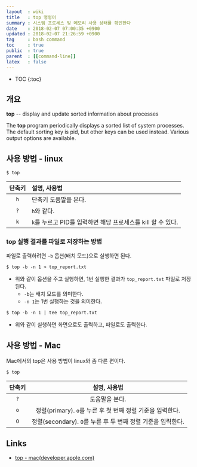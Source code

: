 ```yaml
---
layout  : wiki
title   : top 명령어
summary : 시스템 프로세스 및 메모리 사용 상태를 확인한다
date    : 2018-02-07 07:00:35 +0900
updated : 2018-02-07 21:26:59 +0900
tag     : bash command
toc     : true
public  : true
parent  : [[command-line]]
latex   : false
---
```

* TOC
{:toc}

## 개요

>
**top** -- display and update sorted information about processes
>
The **top** program periodically displays a sorted list of system processes.
The default sorting key is pid, but other keys can be used instead.
Various output options are available.

## 사용 방법 - linux

```
$ top
```

| 단축키   | 설명, 사용법                                                 |
| :------: | :----                                                        |
| `h`      | 단축키 도움말을 본다.                                        |
| `?`      | `h`와 같다.                                                  |
| `k`      | `k`를 누르고 PID를 입력하면 해당 프로세스를 kill 할 수 있다. |

### top 실행 결과를 파일로 저장하는 방법

파일로 출력하려면 `-b` 옵션(배치 모드)으로 실행하면 된다.


```
$ top -b -n 1 > top_report.txt
```

* 위와 같이 옵션을 주고 실행하면, 1번 실행한 결과가 `top_report.txt` 파일로 저장된다.
    * `-b`는 배치 모드를 의미한다.
    * `-n 1`는 1번 실행하는 것을 의미한다.

```
$ top -b -n 1 | tee top_report.txt
```

* 위와 같이 실행하면 화면으로도 출력하고, 파일로도 출력한다.

## 사용 방법 - Mac

Mac에서의 top은 사용 방법이 linux와 좀 다른 편이다.

```
$ top
```

| 단축키     | 설명, 사용법                                                 |
| :--------: | :-----:                                                      |
| `?`        | 도움말을 본다.                                               |
| `o`        | 정렬(primary). `o`를 누른 후 첫 번째 정렬 기준을 입력한다.   |
| `O`        | 정렬(secondary). `O`를 누른 후 두 번째 정렬 기준을 입력한다. |

## Links

* [top - mac(developer.apple.com)](https://developer.apple.com/legacy/library/documentation/Darwin/Reference/ManPages/man1/top.1.html)
